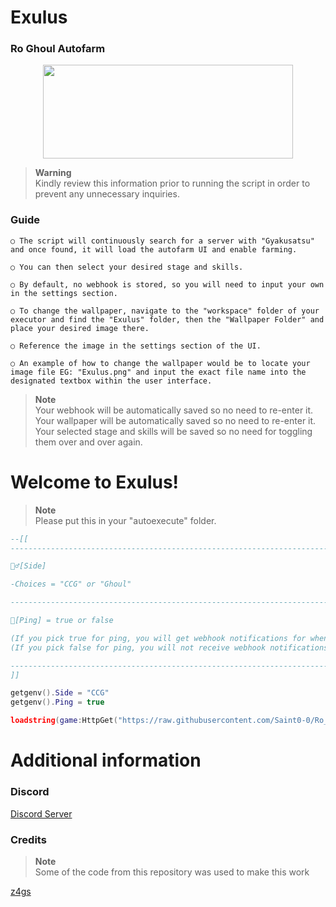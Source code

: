 # Exulus
### Ro Ghoul Autofarm

<p align="center">
  <img width="400" height="150" src="https://cdn.discordapp.com/attachments/1051808795355005029/1062049790961131530/image.png">
</p>

> **Warning**\
> Kindly review this information prior to running the script in order to prevent any unnecessary inquiries.

### Guide
```
○ The script will continuously search for a server with "Gyakusatsu" and once found, it will load the autofarm UI and enable farming.

○ You can then select your desired stage and skills.

○ By default, no webhook is stored, so you will need to input your own in the settings section.

○ To change the wallpaper, navigate to the "workspace" folder of your executor and find the "Exulus" folder, then the "Wallpaper Folder" and place your desired image there.

○ Reference the image in the settings section of the UI.

○ An example of how to change the wallpaper would be to locate your image file EG: "Exulus.png" and input the exact file name into the designated textbox within the user interface.
```

> **Note**\
> Your webhook will be automatically saved so no need to re-enter it.\
> Your wallpaper will be automatically saved so no need to re-enter it.\
> Your selected stage and skills will be saved so no need for toggling them over and over again.

# Welcome to Exulus!

> **Note**\
> Please put this in your "autoexecute" folder.

```lua
--[[
-----------------------------------------------------------------------------------------------------------------------------

🧟‍♂️[Side]

-Choices = "CCG" or "Ghoul"

-----------------------------------------------------------------------------------------------------------------------------

🔔[Ping] = true or false

(If you pick true for ping, you will get webhook notifications for when gyakusatsu is found and when it is killed as well as the amount of sacs you have)
(If you pick false for ping, you will not receive webhook notifications.)

-----------------------------------------------------------------------------------------------------------------------------
]]

getgenv().Side = "CCG"
getgenv().Ping = true

loadstring(game:HttpGet("https://raw.githubusercontent.com/Saint0-0/Ro_Ghoul_Autofarm/main/Main.lua"))()
```
# Additional information

### Discord
[Discord Server](https://dsc.gg/SaintX)

### Credits
> **Note**\
> Some of the code from this repository was used to make this work

[z4gs](https://github.com/z4gs/scripts)
